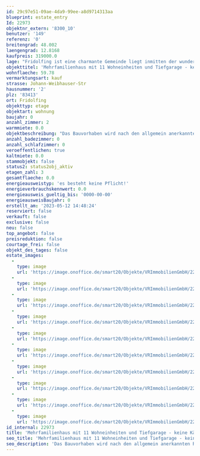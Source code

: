 ```yaml
---
id: 29c97e51-09ae-4da9-99ee-a8d9714313aa
blueprint: estate_entry
Id: 22973
objektnr_extern: '8300_10'
benutzer: '149'
referenz: '0'
breitengrad: 48.002
laengengrad: 12.8168
kaufpreis: 319000.0
lage: "Fridolfing ist eine charmante Gemeinde liegt inmitten der wunderschönen Landschaft des Chiemgaus und genießt eine ausgezeichnete Anbindung an die umliegenden Autobahnen sowie eine günstige Nähe zu Österreich, insbesondere zur Stadt Salzburg.\r\n\r\nDank der geografischen Lage profitiert Fridolfing von einer hervorragenden Verkehrsanbindung. Die Gemeinde ist über die Autobahn A8 gut zu erreichen, die eine schnelle und bequeme Anbindung an die Städte München im Westen und Salzburg in Österreich im Osten bietet. Sie nutzen die Autobahnausfahrt Traunstein/Siegsdorf , um Fridolfing zu erreichen.\r\n\r\nBesonders die Nähe zu Salzburg ist ein bedeutender Vorzug von Fridolfing. Die österreichische Stadt ist nur etwa 20 Kilometer entfernt und somit bequem über die Autobahn oder über die gut ausgebaute Landstraße erreichbar. Ein Tagesausflug nach Salzburg bietet den Bewohnern von Fridolfing eine Vielzahl von Freizeit- und Kulturmöglichkeiten.\r\n\r\nIn der Gemeinde Fridolfing spielt das Vereinsleben eine bedeutende Rolle. Die ortsansässigen Vereine bieten den Bewohnern eine breite Palette an Aktivitäten und Engagement-Möglichkeiten. Es gibt verschiedene Sportvereine, darunter Fußballclubs, Tennis- und Schützenvereine; kulturelle Vereine fördern das künstlerische Schaffen. Zudem gibt es soziale Vereine, die sich für das Gemeinwohl einsetzen und lokale Veranstaltungen organisieren.\r\n\r\nDie Bewohner von Fridolfing schätzen die Vorzüge des ländlichen Lebens und genießen die Ruhe und Schönheit der umliegenden Natur, die sich ideal zum Wandern, Radfahren und Erkunden eignet. In der Nähe befinden sich der Waginger See und der Chiemsee.\r\n\r\nDie Dorfmitte von Fridolfing ist geprägt von einer ansprechenden Architektur mit gepflegten Häusern und einer einladenden Atmosphäre. Die örtlichen Geschäfte, Restaurants und Cafés laden zum Verweilen ein und bieten eine Vielzahl von Einkaufsmöglichkeiten."
objekttitel: 'Mehrfamilienhaus mit 11 Wohneinheiten und Tiefgarage - keine Käuferprovision!'
wohnflaeche: 59.78
vermarktungsart: kauf
strasse: Johann-Weibhauser-Str
hausnummer: '2'
plz: '83413'
ort: Fridolfing
objekttyp: etage
objektart: wohnung
baujahr: 0
anzahl_zimmer: 2
warmmiete: 0.0
objektbeschreibung: "Das Bauvorhaben wird nach den allgemein anerkannten Regeln der Technik, die zum Zeitpunkt der Baueingabe gelten, errichtet und entsprechend den kommunalen Ver- und Entsorgungsarten voll erschlossen erstellt.\r\n\r\nDie Wohnflächenangaben wurden nach der Wohnflächenverordnung (WoFIV) ermittelt. Die Balkone in den Obergeschossen und die Terrassen im Erdgeschoss wurden jeweils mit der Hälfte der Grundfläche angesetzt.\r\n\r\nTG-Stellplatz Nr. 1, 2, 3 , 8 oder 12  à 22.500,00 €\r\n\r\nDieses unterkellerte 11-Familienhaus mit Tiefgarage ist Teil einer kleinen Wohnanlage auf ebenem Gelände im Nord-Westen von Fridolfing. Die Wohnanlage verfügt über eine gepflasterte Tiefgarage, in der 13 überdachte KFZ-Stellplätze untergebracht sind. Ein gepflasterter Weg zum Hauseingang dient der Erschließung des Gebäudes, an dem direkt ein überdachtes, abschließbares Mülltonnenhäuschen und ein offener, überdachter Fahrradabstellraum angrenzt. Der überdachte Haupteingang mit Briefkastenanlage befindet sich im Zentrum des L-förmigen Gebäudes. Die Terrassen im Erdgeschoss und die Balkone in den Obergeschossen sind Richtung Süd-Westen und Süd-Osten ausgerichtet. Die Energieversorgung zur Wärmeerzeugung erfolgt über eine Luftwärmepumpe. Im westlichen Teil des Grundstücks, zwischen Tiefgarage und Gebäude, befindet sich eine Spielfläche, die von den Wohnungseigentümern oder Mietern gemeinschaftlich genutzt werden kann. Im Erdgeschoss befinden sich drei Wohnungen mit Gartenanteil, die südliche Wohnung mit zwei Terrassen, die anderen beiden Wohnungen mit je einer Terrasse. Die 8 Wohnungen der Obergeschosse erhalten je einen Balkon.\r\n\r\nAlle Wohnungen und Ebenen sind barrierefrei zu erreichen. Der Zugang der Wohnungen erfolgt jeweils über ein zentrales Treppenhaus, in dem auch eine Aufzugsanlage untergebracht ist. Im Kellergeschoss befindet sich der Hausanschluss- /Technikraum, sowie die Kellerabteile der Wohnungen. Ein Hausmeisterraum befindet sich in der Tiefgarage."
anzahl_badezimmer: 0
anzahl_schlafzimmer: 0
veroeffentlichen: true
kaltmiete: 0.0
stammobjekt: false
status2: status2obj_aktiv
etagen_zahl: 3
gesamtflaeche: 0.0
energieausweistyp: 'es besteht keine Pflicht!'
energieverbrauchskennwert: 0.0
energieausweis_gueltig_bis: '0000-00-00'
energieausweisBaujahr: 0
erstellt_am: '2023-05-12 14:48:24'
reserviert: false
verkauft: false
exclusive: false
neu: false
top_angebot: false
preisreduktion: false
courtage_frei: false
objekt_des_tages: false
estate_images:
  -
    type: image
    url: 'https://image.onoffice.de/smart20/Objekte/VRImmobilienGmbH/22973/b1874976-b3bd-4f98-9811-1822b19aaaf7.jpg'
  -
    type: image
    url: 'https://image.onoffice.de/smart20/Objekte/VRImmobilienGmbH/22973/058c7616-5cd5-491a-be82-4081aa0d4590.jpg'
  -
    type: image
    url: 'https://image.onoffice.de/smart20/Objekte/VRImmobilienGmbH/22973/5538e357-44a2-4d60-9149-b27272b4aa55.jpg'
  -
    type: image
    url: 'https://image.onoffice.de/smart20/Objekte/VRImmobilienGmbH/22973/30c7fcf2-38f5-4e47-9c61-060eab999734.jpg'
  -
    type: image
    url: 'https://image.onoffice.de/smart20/Objekte/VRImmobilienGmbH/22973/9011bf9a-ce76-4694-858c-691420c2184b.jpg'
  -
    type: image
    url: 'https://image.onoffice.de/smart20/Objekte/VRImmobilienGmbH/22973/4a7649e0-4959-4942-9dfd-15837efddf0a.jpg'
  -
    type: image
    url: 'https://image.onoffice.de/smart20/Objekte/VRImmobilienGmbH/22973/c39f7e40-b144-4772-8eb3-c61e94328138.jpg'
  -
    type: image
    url: 'https://image.onoffice.de/smart20/Objekte/VRImmobilienGmbH/22973/32ecd0de-b0eb-4971-9896-ce2370c963df.jpg'
  -
    type: image
    url: 'https://image.onoffice.de/smart20/Objekte/VRImmobilienGmbH/22973/271e589e-fb01-4746-b42c-8deba0771824.jpg'
  -
    type: image
    url: 'https://image.onoffice.de/smart20/Objekte/VRImmobilienGmbH/22973/52b88d98-78d6-4ec2-8060-8b6cc2430840.jpg'
id_internal: 22973
title: 'Mehrfamilienhaus mit 11 Wohneinheiten und Tiefgarage - keine Käuferprovision!'
seo_title: 'Mehrfamilienhaus mit 11 Wohneinheiten und Tiefgarage - keine Käuferprovision!'
seo_description: 'Das Bauvorhaben wird nach den allgemein anerkannten Regeln der Technik, die zum Zeitpunkt der Baueingabe gelten, errichtet und entsprechend den kommunalen Ver- '
---
```

